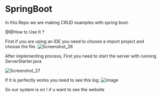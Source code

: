 # SpringBoot
In this Repo we are making CRUD examples with spring boot.

@@How to Use It ?

First if you are using an IDE you need to choose a import project and choose the file.
![Screenshot_26](https://user-images.githubusercontent.com/60350565/111508207-800cde00-875c-11eb-95a3-805997eb8ed6.png)

After implementing process, First you need to start the server with running ServerStarter.java

![Screenshot_27](https://user-images.githubusercontent.com/60350565/111509071-6750f800-875d-11eb-8027-100f94dc525f.png)

If it is perfectly works you need to see this log.
![image](https://user-images.githubusercontent.com/60350565/111509286-9ff0d180-875d-11eb-91bb-3b77eb5680ab.png)

So our system is on !  ıf u  want  to see the website 


